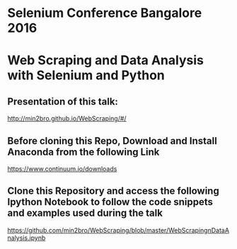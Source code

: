 # Selenium Conference Bangalore 2016

# Web Scraping and Data Analysis with Selenium and Python

## Presentation of this talk:

http://min2bro.github.io/WebScraping/#/

## Before cloning this Repo, Download and Install Anaconda from the following Link

https://www.continuum.io/downloads

## Clone this Repository and access the following Ipython Notebook to follow the code snippets and examples used during the talk

https://github.com/min2bro/WebScraping/blob/master/WebScrapingnDataAnalysis.ipynb
